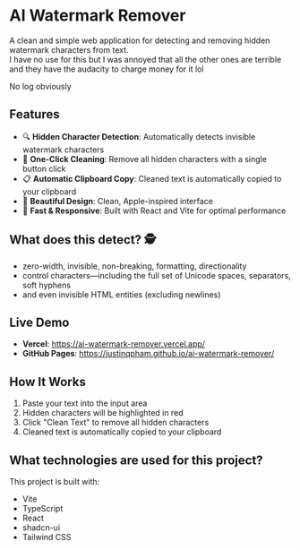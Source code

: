 # AI Watermark Remover

A clean and simple web application for detecting and removing hidden watermark characters from text.  
I have no use for this but I was annoyed that all the other ones are terrible
and they have the audacity to charge money for it lol

No log obviously 

## Features
- 🔍 **Hidden Character Detection**: Automatically detects invisible watermark characters
- 🧹 **One-Click Cleaning**: Remove all hidden characters with a single button click
- 📋 **Automatic Clipboard Copy**: Cleaned text is automatically copied to your clipboard
- 🎨 **Beautiful Design**: Clean, Apple-inspired interface
- 🚀 **Fast & Responsive**: Built with React and Vite for optimal performance

## What does this detect? 🕵️ 

- zero-width, invisible, non-breaking, formatting, directionality
- control characters—including the full set of Unicode spaces, separators, soft hyphens
- and even invisible HTML entities (excluding newlines)

## Live Demo
- **Vercel**: https://ai-watermark-remover.vercel.app/
- **GitHub Pages**: https://justinqpham.github.io/ai-watermark-remover/

## How It Works
1. Paste your text into the input area
2. Hidden characters will be highlighted in red
3. Click "Clean Text" to remove all hidden characters
4. Cleaned text is automatically copied to your clipboard

## What technologies are used for this project?

This project is built with:

- Vite
- TypeScript
- React
- shadcn-ui
- Tailwind CSS


